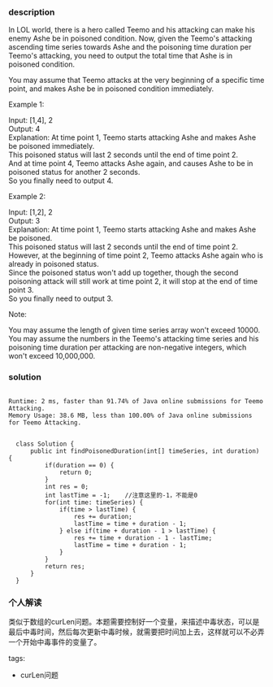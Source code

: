 ### description    
  In LOL world, there is a hero called Teemo and his attacking can make his enemy Ashe be in poisoned condition. Now, given the Teemo's attacking ascending time series towards Ashe and the poisoning time duration per Teemo's attacking, you need to output the total time that Ashe is in poisoned condition.  
    
  You may assume that Teemo attacks at the very beginning of a specific time point, and makes Ashe be in poisoned condition immediately.  
    
  Example 1:  
    
  Input: [1,4], 2  
  Output: 4  
  Explanation: At time point 1, Teemo starts attacking Ashe and makes Ashe be poisoned immediately.   
  This poisoned status will last 2 seconds until the end of time point 2.   
  And at time point 4, Teemo attacks Ashe again, and causes Ashe to be in poisoned status for another 2 seconds.   
  So you finally need to output 4.  
     
    
  Example 2:  
    
  Input: [1,2], 2  
  Output: 3  
  Explanation: At time point 1, Teemo starts attacking Ashe and makes Ashe be poisoned.   
  This poisoned status will last 2 seconds until the end of time point 2.   
  However, at the beginning of time point 2, Teemo attacks Ashe again who is already in poisoned status.   
  Since the poisoned status won't add up together, though the second poisoning attack will still work at time point 2, it will stop at the end of time point 3.   
  So you finally need to output 3.  
     
    
  Note:  
    
  You may assume the length of given time series array won't exceed 10000.  
  You may assume the numbers in the Teemo's attacking time series and his poisoning time duration per attacking are non-negative integers, which won't exceed 10,000,000.  
### solution    
```    
  
Runtime: 2 ms, faster than 91.74% of Java online submissions for Teemo Attacking.  
Memory Usage: 38.6 MB, less than 100.00% of Java online submissions for Teemo Attacking.  
  
  
  class Solution {  
      public int findPoisonedDuration(int[] timeSeries, int duration) {  
          if(duration == 0) {  
              return 0;  
          }  
          int res = 0;  
          int lastTime = -1;    //注意这里的-1，不能是0
          for(int time: timeSeries) {  
              if(time > lastTime) {  
                  res += duration;  
                  lastTime = time + duration - 1;  
              } else if(time + duration - 1 > lastTime) {  
                  res += time + duration - 1 - lastTime;  
                  lastTime = time + duration - 1;  
              }  
          }  
          return res;  
      }  
  }  
```    
    
### 个人解读    
  类似于数组的curLen问题。本题需要控制好一个变量，来描述中毒状态，可以是最后中毒时间，然后每次更新中毒时候，就需要把时间加上去，这样就可以不必弄一个开始中毒事件的变量了。  
    
tags:    
  -  curLen问题  
